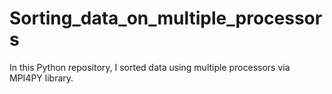 # Sorting_data_on_multiple_processors
In this Python repository, I sorted data using multiple processors via MPI4PY library.
